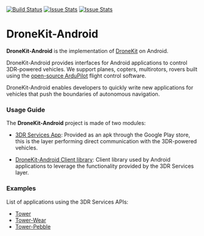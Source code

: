 [![Build Status](https://travis-ci.org/DroidPlanner/DroneKit-Android.svg?branch=develop)](https://travis-ci.org/DroidPlanner/DroneKit-Android)
[![Issue Stats](http://issuestats.com/github/DroidPlanner/DroneKit-Android/badge/pr)](http://issuestats.com/github/DroidPlanner/DroneKit-Android)
[![Issue Stats](http://issuestats.com/github/DroidPlanner/DroneKit-Android/badge/issue)](http://issuestats.com/github/DroidPlanner/DroneKit-Android)

# DroneKit-Android
**DroneKit-Android** is the implementation of [DroneKit](https://android.dronekit.io) on Android.

DroneKit-Android provides interfaces for Android applications to control 3DR-powered vehicles. We
support planes, copters, multirotors, rovers built using the [open-source ArduPilot](https://github.com/diydrones/ardupilot) flight
control software.

DroneKit-Android enables developers to quickly write new applications for vehicles that push the
boundaries of autonomous navigation.

### Usage Guide
The **DroneKit-Android** project is made of two modules:
* [3DR Services App](https://github.com/DroidPlanner/DroneKit-Android/tree/master/ServiceApp):
Provided as an apk through the Google Play store, this is the layer performing direct
communication with the 3DR-powered vehicles.

* [DroneKit-Android Client library](http://android.dronekit.io):
Client library used by Android applications to leverage the functionality provided by the 3DR
Services layer.

### Examples
List of applications using the 3DR Services APIs:
* [Tower](https://github.com/DroidPlanner/Tower)
* [Tower-Wear](https://github.com/DroidPlanner/tower-wear)
* [Tower-Pebble](https://github.com/DroidPlanner/dp-pebble)
